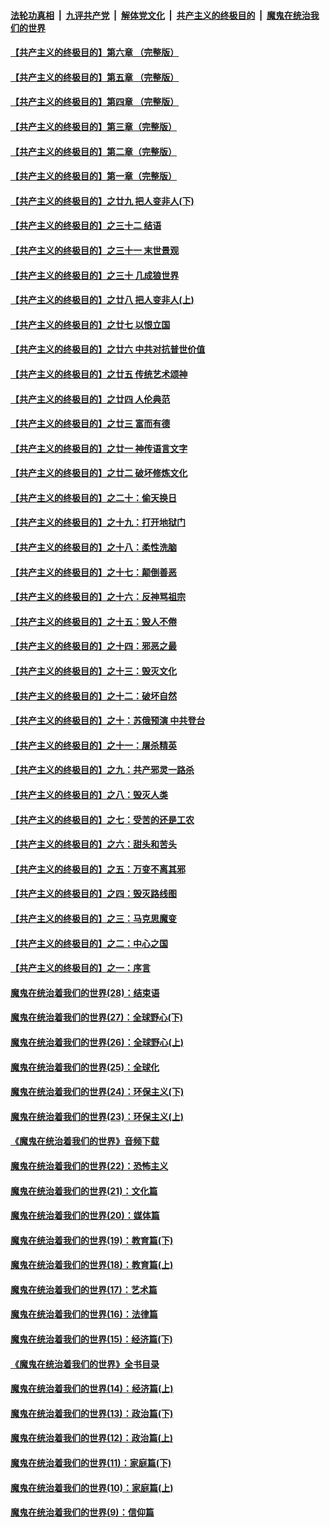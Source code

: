 

####  [法轮功真相](../../../../basic/blob/master/README.md?t=06231531) &nbsp;|&nbsp; [九评共产党](../../../../9ping.md/blob/master/README.md?t=06231531) &nbsp;|&nbsp; [解体党文化](../../../../jtdwh.md/blob/master/README.md?t=06231531)  &nbsp;|&nbsp; [共产主义的终极目的](../../../../gczydzjmd.md/blob/master/README.md?t=06231531) &nbsp;|&nbsp; [魔鬼在统治我们的世界](../../../../mgztzwmdsj.md/blob/master/README.md?t=06231531) 

#### [【共产主义的终极目的】第六章 （完整版）](../pages/nsc422/n11428913.md?t=06231531) 

#### [【共产主义的终极目的】第五章 （完整版）](../pages/nsc422/n11428912.md?t=06231531) 

#### [【共产主义的终极目的】第四章 （完整版）](../pages/nsc422/n11428907.md?t=06231531) 

#### [【共产主义的终极目的】第三章（完整版）](../pages/nsc422/n11428848.md?t=06231531) 

#### [【共产主义的终极目的】第二章（完整版）](../pages/nsc422/n11428831.md?t=06231531) 

#### [【共产主义的终极目的】第一章（完整版）](../pages/nsc422/n11417651.md?t=06231531) 

#### [【共产主义的终极目的】之廿九 把人变非人(下)](../pages/nsc422/n11344140.md?t=06231531) 

#### [【共产主义的终极目的】之三十二 结语](../pages/nsc422/n11360535.md?t=06231531) 

#### [【共产主义的终极目的】之三十一 末世景观](../pages/nsc422/n11351129.md?t=06231531) 

#### [【共产主义的终极目的】之三十 几成狼世界](../pages/nsc422/n11348280.md?t=06231531) 

#### [【共产主义的终极目的】之廿八 把人变非人(上)](../pages/nsc422/n11340492.md?t=06231531) 

#### [【共产主义的终极目的】之廿七 以恨立国](../pages/nsc422/n11336944.md?t=06231531) 

#### [【共产主义的终极目的】之廿六 中共对抗普世价值](../pages/nsc422/n11324785.md?t=06231531) 

#### [【共产主义的终极目的】之廿五 传统艺术颂神](../pages/nsc422/n11296396.md?t=06231531) 

#### [【共产主义的终极目的】之廿四 人伦典范](../pages/nsc422/n11296397.md?t=06231531) 

#### [【共产主义的终极目的】之廿三 富而有德](../pages/nsc422/n11283598.md?t=06231531) 

#### [【共产主义的终极目的】之廿一 神传语言文字](../pages/nsc422/n11263265.md?t=06231531) 

#### [【共产主义的终极目的】之廿二 破坏修炼文化](../pages/nsc422/n11245728.md?t=06231531) 

#### [【共产主义的终极目的】之二十：偷天换日](../pages/nsc422/n11238846.md?t=06231531) 

#### [【共产主义的终极目的】之十九：打开地狱门](../pages/nsc422/n11206376.md?t=06231531) 

#### [【共产主义的终极目的】之十八：柔性洗脑](../pages/nsc422/n11199994.md?t=06231531) 

#### [【共产主义的终极目的】之十七：颠倒善恶](../pages/nsc422/n11179782.md?t=06231531) 

#### [【共产主义的终极目的】之十六：反神骂祖宗](../pages/nsc422/n11166798.md?t=06231531) 

#### [【共产主义的终极目的】之十五：毁人不倦](../pages/nsc422/n11166792.md?t=06231531) 

#### [【共产主义的终极目的】之十四：邪恶之最](../pages/nsc422/n11150249.md?t=06231531) 

#### [【共产主义的终极目的】之十三：毁灭文化](../pages/nsc422/n11135227.md?t=06231531) 

#### [【共产主义的终极目的】之十二：破坏自然](../pages/nsc422/n11135214.md?t=06231531) 

#### [【共产主义的终极目的】之十：苏俄预演 中共登台](../pages/nsc422/n11118424.md?t=06231531) 

#### [【共产主义的终极目的】之十一：屠杀精英](../pages/nsc422/n11118442.md?t=06231531) 

#### [【共产主义的终极目的】之九：共产邪灵一路杀](../pages/nsc422/n11114139.md?t=06231531) 

#### [【共产主义的终极目的】之八：毁灭人类](../pages/nsc422/n11108503.md?t=06231531) 

#### [【共产主义的终极目的】之七：受苦的还是工农](../pages/nsc422/n11101809.md?t=06231531) 

#### [【共产主义的终极目的】之六：甜头和苦头](../pages/nsc422/n11096971.md?t=06231531) 

#### [【共产主义的终极目的】之五：万变不离其邪](../pages/nsc422/n11091285.md?t=06231531) 

#### [【共产主义的终极目的】之四：毁灭路线图](../pages/nsc422/n11086284.md?t=06231531) 

#### [【共产主义的终极目的】之三：马克思魔变](../pages/nsc422/n11061941.md?t=06231531) 

#### [【共产主义的终极目的】之二：中心之国](../pages/nsc422/n11047728.md?t=06231531) 

#### [【共产主义的终极目的】之一：序言](../pages/nsc422/n11086077.md?t=06231531) 

#### [魔鬼在统治着我们的世界(28)：结束语](../pages/nsc422/n10936246.md?t=06231531) 

#### [魔鬼在统治着我们的世界(27)：全球野心(下)](../pages/nsc422/n10928319.md?t=06231531) 

#### [魔鬼在统治着我们的世界(26)：全球野心(上)](../pages/nsc422/n10900318.md?t=06231531) 

#### [魔鬼在统治着我们的世界(25)：全球化](../pages/nsc422/n10788205.md?t=06231531) 

#### [魔鬼在统治着我们的世界(24)：环保主义(下)](../pages/nsc422/n10695307.md?t=06231531) 

#### [魔鬼在统治着我们的世界(23)：环保主义(上)](../pages/nsc422/n10688613.md?t=06231531) 

#### [《魔鬼在统治着我们的世界》音频下载](../pages/nsc422/n10635553.md?t=06231531) 

#### [魔鬼在统治着我们的世界(22)：恐怖主义](../pages/nsc422/n10614727.md?t=06231531) 

#### [魔鬼在统治着我们的世界(21)：文化篇](../pages/nsc422/n10597706.md?t=06231531) 

#### [魔鬼在统治着我们的世界(20)：媒体篇](../pages/nsc422/n10586579.md?t=06231531) 

#### [魔鬼在统治着我们的世界(19)：教育篇(下)](../pages/nsc422/n10564808.md?t=06231531) 

#### [魔鬼在统治着我们的世界(18)：教育篇(上)](../pages/nsc422/n10526970.md?t=06231531) 

#### [魔鬼在统治着我们的世界(17)：艺术篇](../pages/nsc422/n10499093.md?t=06231531) 

#### [魔鬼在统治着我们的世界(16)：法律篇](../pages/nsc422/n10485969.md?t=06231531) 

#### [魔鬼在统治着我们的世界(15)：经济篇(下)](../pages/nsc422/n10469975.md?t=06231531) 

#### [《魔鬼在统治着我们的世界》全书目录](../pages/nsc422/n10464261.md?t=06231531) 

#### [魔鬼在统治着我们的世界(14)：经济篇(上)](../pages/nsc422/n10457370.md?t=06231531) 

#### [魔鬼在统治着我们的世界(13)：政治篇(下)](../pages/nsc422/n10448270.md?t=06231531) 

#### [魔鬼在统治着我们的世界(12)：政治篇(上)](../pages/nsc422/n10444576.md?t=06231531) 

#### [魔鬼在统治着我们的世界(11)：家庭篇(下)](../pages/nsc422/n10440961.md?t=06231531) 

#### [魔鬼在统治着我们的世界(10)：家庭篇(上)](../pages/nsc422/n10435448.md?t=06231531) 

#### [魔鬼在统治着我们的世界(9)：信仰篇](../pages/nsc422/n10432159.md?t=06231531) 


